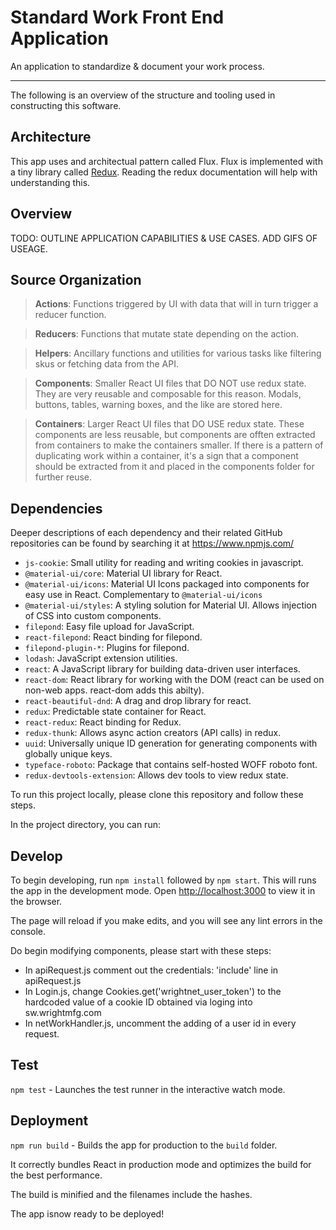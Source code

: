 # Standard Work Front End Application

An application to standardize & document your work process.

---

The following is an overview of the structure and tooling used in constructing this software.

## Architecture

This app uses and architectual pattern called Flux. Flux is implemented with a tiny library called [Redux](https://redux.js.org/introduction/motivation). Reading the redux documentation will help with understanding this. 

## Overview

TODO: OUTLINE APPLICATION CAPABILITIES & USE CASES. ADD GIFS OF USEAGE.


## Source Organization

> **Actions**: Functions triggered by UI with data that will in turn trigger a reducer function.

> **Reducers**: Functions that mutate state depending on the action.

> **Helpers**: Ancillary functions and utilities for various tasks like filtering skus or fetching data from the API.

> **Components**: Smaller React UI files that DO NOT use redux state. They are very reusable and composable for this reason. Modals, buttons, tables, warning boxes, and the like are stored here.

> **Containers**: Larger React UI files that DO USE redux state. These components are less reusable, but components are offten extracted from containers to make the containers smaller. If there is a pattern of duplicating work within a container, it's a sign that a component should be extracted from it and placed in the components folder for further reuse.

## Dependencies

Deeper descriptions of each dependency and their related GitHub repositories can be found by searching it at https://www.npmjs.com/

- `js-cookie`: Small utility for reading and writing cookies in javascript.
- `@material-ui/core`: Material UI library for React.
- `@material-ui/icons`: Material UI Icons packaged into components for easy use in React. Complementary to `@material-ui/icons`
- `@material-ui/styles`: A styling solution for Material UI. Allows injection of CSS into custom components.
- `filepond`: Easy file upload for JavaScript.
- `react-filepond`: React binding for filepond.
- `filepond-plugin-*`: Plugins for filepond.
- `lodash`: JavaScript extension utilities.
- `react`: A JavaScript library for building data-driven user interfaces.
- `react-dom`: React library for working with the DOM (react can be used on non-web apps. react-dom adds this abilty).
- `react-beautiful-dnd`: A drag and drop library for react.
- `redux`: Predictable state container for React.
- `react-redux`: React binding for Redux.
- `redux-thunk`: Allows async action creators (API calls) in redux.
- `uuid`: Universally unique ID generation for generating components with globally unique keys.
- `typeface-roboto`: Package that contains self-hosted WOFF roboto font.
- `redux-devtools-extension`: Allows dev tools to view redux state.

To run this project locally, please clone this repository and follow these steps.

In the project directory, you can run:

## Develop

To begin developing, run `npm install` followed by `npm start`. This will runs the app in the development mode.
Open [http://localhost:3000](http://localhost:3000) to view it in the browser.

The page will reload if you make edits, and you will see any lint errors in the console.

Do begin modifying components, please start with these steps:
- In apiRequest.js comment out the credentials: 'include' line in apiRequest.js
- In Login.js, change Cookies.get('wrightnet_user_token') to the hardcoded value of a cookie ID obtained via loging into sw.wrightmfg.com
- In netWorkHandler.js, uncomment the adding of a user id in every request.

## Test

`npm test` - Launches the test runner in the interactive watch mode.


## Deployment

`npm run build` - Builds the app for production to the `build` folder.

It correctly bundles React in production mode and optimizes the build for the best performance.

The build is minified and the filenames include the hashes.

The app isnow ready to be deployed!



